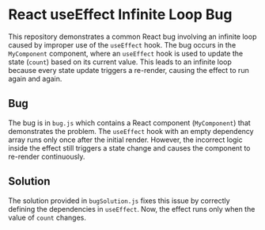 # React useEffect Infinite Loop Bug

This repository demonstrates a common React bug involving an infinite loop caused by improper use of the `useEffect` hook. The bug occurs in the `MyComponent` component, where an `useEffect` hook is used to update the state (`count`) based on its current value. This leads to an infinite loop because every state update triggers a re-render, causing the effect to run again and again.

## Bug
The bug is in `bug.js` which contains a React component (`MyComponent`) that demonstrates the problem. The `useEffect` hook with an empty dependency array runs only once after the initial render.  However, the incorrect logic inside the effect still triggers a state change and causes the component to re-render continuously.

## Solution
The solution provided in `bugSolution.js` fixes this issue by correctly defining the dependencies in `useEffect`. Now, the effect runs only when the value of `count` changes.